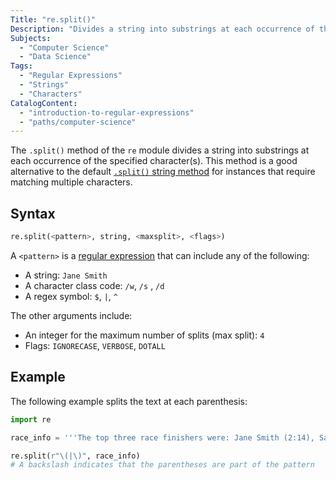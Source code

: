 ```yaml
---
Title: "re.split()"
Description: "Divides a string into substrings at each occurrence of the specified character(s)."
Subjects:
  - "Computer Science"
  - "Data Science"
Tags:
  - "Regular Expressions"
  - "Strings"
  - "Characters"
CatalogContent:
  - "introduction-to-regular-expressions"
  - "paths/computer-science"
---
```


The `.split()` method of the `re` module divides a string into substrings at each occurrence of the specified character(s). This method is a good alternative to the default [`.split()` string method](https://www.codecademy.com/resources/docs/python/strings/split) for instances that require matching multiple characters.

## Syntax

```py
re.split(<pattern>, string, <maxsplit>, <flags>)
```

A `<pattern>` is a [regular expression](https://www.codecademy.com/resources/docs/general/regular-expressions) that can include any of the following:

- A string: `Jane Smith`
- A character class code: `/w`, `/s` , `/d`
- A regex symbol: `$`, `|`, `^`

The other arguments include:

- An integer for the maximum number of splits (max split): `4`
- Flags: `IGNORECASE`, `VERBOSE`, `DOTALL`

## Example

The following example splits the text at each parenthesis:

```py
import re

race_info = '''The top three race finishers were: Jane Smith (2:14), Sarah Long (2:18) and Suzy Reynolds (2:20).'''

re.split(r"\(|\)", race_info)
# A backslash indicates that the parentheses are part of the pattern
```
